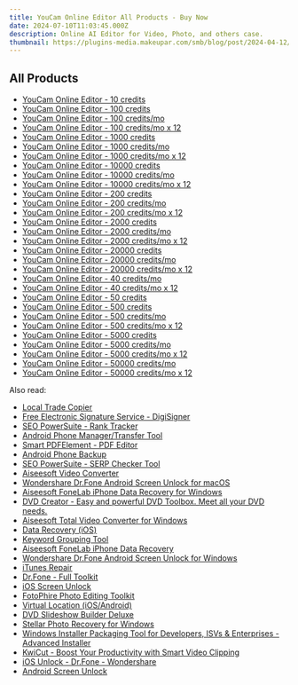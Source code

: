 ```yaml
---
title: YouCam Online Editor All Products - Buy Now
date: 2024-07-10T11:03:45.000Z
description: Online AI Editor for Video, Photo, and others case.
thumbnail: https://plugins-media.makeupar.com/smb/blog/post/2024-04-12/b9ca6f04-2fb4-4f60-add8-9c3c85cefc5e.jpg
---
```



## All Products


- [YouCam Online Editor - 10 credits](https://secure.2checkout.com/order/cart.php?PRODS=41783615&QTY=1&AFFILIATE=108875&CART=1)
- [YouCam Online Editor - 100 credits](https://secure.2checkout.com/order/cart.php?PRODS=41783770&QTY=1&AFFILIATE=108875&CART=1)
- [YouCam Online Editor - 100 credits/mo](https://secure.2checkout.com/order/cart.php?PRODS=43057640&QTY=1&AFFILIATE=108875&CART=1)
- [YouCam Online Editor - 100 credits/mo x 12](https://secure.2checkout.com/order/cart.php?PRODS=43058415&QTY=1&AFFILIATE=108875&CART=1)
- [YouCam Online Editor - 1000 credits](https://secure.2checkout.com/order/cart.php?PRODS=41783830&QTY=1&AFFILIATE=108875&CART=1)
- [YouCam Online Editor - 1000 credits/mo](https://secure.2checkout.com/order/cart.php?PRODS=43058540&QTY=1&AFFILIATE=108875&CART=1)
- [YouCam Online Editor - 1000 credits/mo x 12](https://secure.2checkout.com/order/cart.php?PRODS=43058655&QTY=1&AFFILIATE=108875&CART=1)
- [YouCam Online Editor - 10000 credits](https://secure.2checkout.com/order/cart.php?PRODS=41783870&QTY=1&AFFILIATE=108875&CART=1)
- [YouCam Online Editor - 10000 credits/mo](https://secure.2checkout.com/order/cart.php?PRODS=43059180&QTY=1&AFFILIATE=108875&CART=1)
- [YouCam Online Editor - 10000 credits/mo x 12](https://secure.2checkout.com/order/cart.php?PRODS=43059525&QTY=1&AFFILIATE=108875&CART=1)
- [YouCam Online Editor - 200 credits](https://secure.2checkout.com/order/cart.php?PRODS=44512050&QTY=1&AFFILIATE=108875&CART=1)
- [YouCam Online Editor - 200 credits/mo](https://secure.2checkout.com/order/cart.php?PRODS=43058875&QTY=1&AFFILIATE=108875&CART=1)
- [YouCam Online Editor - 200 credits/mo x 12](https://secure.2checkout.com/order/cart.php?PRODS=43059370&QTY=1&AFFILIATE=108875&CART=1)
- [YouCam Online Editor - 2000 credits](https://secure.2checkout.com/order/cart.php?PRODS=41783835&QTY=1&AFFILIATE=108875&CART=1)
- [YouCam Online Editor - 2000 credits/mo](https://secure.2checkout.com/order/cart.php?PRODS=43058970&QTY=1&AFFILIATE=108875&CART=1)
- [YouCam Online Editor - 2000 credits/mo x 12](https://secure.2checkout.com/order/cart.php?PRODS=43059490&QTY=1&AFFILIATE=108875&CART=1)
- [YouCam Online Editor - 20000 credits](https://secure.2checkout.com/order/cart.php?PRODS=41783885&QTY=1&AFFILIATE=108875&CART=1)
- [YouCam Online Editor - 20000 credits/mo](https://secure.2checkout.com/order/cart.php?PRODS=43059270&QTY=1&AFFILIATE=108875&CART=1)
- [YouCam Online Editor - 20000 credits/mo x 12](https://secure.2checkout.com/order/cart.php?PRODS=43059555&QTY=1&AFFILIATE=108875&CART=1)
- [YouCam Online Editor - 40 credits/mo](https://secure.2checkout.com/order/cart.php?PRODS=43058320&QTY=1&AFFILIATE=108875&CART=1)
- [YouCam Online Editor - 40 credits/mo x 12](https://secure.2checkout.com/order/cart.php?PRODS=43059455&QTY=1&AFFILIATE=108875&CART=1)
- [YouCam Online Editor - 50 credits](https://secure.2checkout.com/order/cart.php?PRODS=41783660&QTY=1&AFFILIATE=108875&CART=1)
- [YouCam Online Editor - 500 credits](https://secure.2checkout.com/order/cart.php?PRODS=41783815&QTY=1&AFFILIATE=108875&CART=1)
- [YouCam Online Editor - 500 credits/mo](https://secure.2checkout.com/order/cart.php?PRODS=44512020&QTY=1&AFFILIATE=108875&CART=1)
- [YouCam Online Editor - 500 credits/mo x 12](https://secure.2checkout.com/order/cart.php?PRODS=43680565&QTY=1&AFFILIATE=108875&CART=1)
- [YouCam Online Editor - 5000 credits](https://secure.2checkout.com/order/cart.php?PRODS=41783855&QTY=1&AFFILIATE=108875&CART=1)
- [YouCam Online Editor - 5000 credits/mo](https://secure.2checkout.com/order/cart.php?PRODS=43059055&QTY=1&AFFILIATE=108875&CART=1)
- [YouCam Online Editor - 5000 credits/mo x 12](https://secure.2checkout.com/order/cart.php?PRODS=43059510&QTY=1&AFFILIATE=108875&CART=1)
- [YouCam Online Editor - 50000 credits/mo](https://secure.2checkout.com/order/cart.php?PRODS=43059310&QTY=1&AFFILIATE=108875&CART=1)
- [YouCam Online Editor - 50000 credits/mo x 12](https://secure.2checkout.com/order/cart.php?PRODS=43059595&QTY=1&AFFILIATE=108875&CART=1)



<span class="atpl-alsoreadstyle">Also read:</span>
<div><ul>
<li><a href="https://tools.techidaily.com/mt4copier/"><u>Local Trade Copier</u></a></li>
<li><a href="https://tools.techidaily.com/digisigner/"><u>Free Electronic Signature Service - DigiSigner</u></a></li>
<li><a href="https://tools.techidaily.com/link-assistant-rank-tracker/"><u>SEO PowerSuite - Rank Tracker</u></a></li>
<li><a href="https://tools.techidaily.com/wondershare/drfone/android-transfer/"><u>Android Phone Manager/Transfer Tool</u></a></li>
<li><a href="https://tools.techidaily.com/wondershare/pdf/download/"><u>Smart PDFElement - PDF Editor</u></a></li>
<li><a href="https://tools.techidaily.com/wondershare/drfone/android-backup-and-restore/"><u>Android Phone Backup</u></a></li>
<li><a href="https://tools.techidaily.com/link-assistant-rank-tracker-serp-analysis/"><u>SEO PowerSuite - SERP Checker Tool</u></a></li>
<li><a href="https://tools.techidaily.com/aiseesoft-total-video-converter/"><u>Aiseesoft Video Converter</u></a></li>
<li><a href="https://tools.techidaily.com/wondershare-dr-fone-unlock-android-screen-for-mac/"><u>Wondershare Dr.Fone Android Screen Unlock for macOS</u></a></li>
<li><a href="https://tools.techidaily.com/aiseesoft-iphone-data-recovery-for-win/"><u>Aiseesoft FoneLab iPhone Data Recovery for Windows</u></a></li>
<li><a href="https://tools.techidaily.com/wondershare/dvdcreator/download/"><u>DVD Creator - Easy and powerful DVD Toolbox. Meet all your DVD needs.</u></a></li>
<li><a href="https://tools.techidaily.com/aiseesoft-total-video-converter-for-win/"><u>Aiseesoft Total Video Converter for Windows</u></a></li>
<li><a href="https://tools.techidaily.com/wondershare/drfone/data-recovery-iphone/"><u>Data Recovery (iOS)</u></a></li>
<li><a href="https://tools.techidaily.com/link-assistant/keyword-research/keyword-grouper/"><u>Keyword Grouping Tool</u></a></li>
<li><a href="https://tools.techidaily.com/aiseesoft-iphone-data-recovery/"><u>Aiseesoft FoneLab iPhone Data Recovery</u></a></li>
<li><a href="https://tools.techidaily.com/wondershare-dr-fone-unlock-android-screen-for-win/"><u>Wondershare Dr.Fone Android Screen Unlock for Windows</u></a></li>
<li><a href="https://tools.techidaily.com/wondershare/drfone/itunes-repair/"><u>iTunes Repair</u></a></li>
<li><a href="https://tools.techidaily.com/wondershare/drfone/drfone-toolkit/"><u>Dr.Fone - Full Toolkit</u></a></li>
<li><a href="https://tools.techidaily.com/wondershare/drfone/iphone-unlock/"><u>iOS Screen Unlock </u></a></li>
<li><a href="https://tools.techidaily.com/wondershare/photo/download/"><u>FotoPhire Photo Editing Toolkit</u></a></li>
<li><a href="https://tools.techidaily.com/wondershare/drfone/virtual-location-changer/"><u>Virtual Location (iOS/Android)</u></a></li>
<li><a href="https://tools.techidaily.com/wondershare/dvd-slideshow-builder-deluxe/download/"><u>DVD Slideshow Builder Deluxe</u></a></li>
<li><a href="https://tools.techidaily.com/stellar-photo-recovery-for-win/"><u>Stellar Photo Recovery for Windows</u></a></li>
<li><a href="https://tools.techidaily.com/advancedinstaller/"><u>Windows Installer Packaging Tool for Developers, ISVs & Enterprises - Advanced Installer</u></a></li>
<li><a href="https://tools.techidaily.com/wondershare/kwicut/download/"><u>KwiCut - Boost Your Productivity with Smart Video Clipping</u></a></li>
<li><a href="https://tools.techidaily.com/ios-unlock-dr-fone-wondershare/"><u>iOS Unlock - Dr.Fone - Wondershare</u></a></li>
<li><a href="https://tools.techidaily.com/wondershare/drfone/unlock-android-screen/"><u>Android Screen Unlock</u></a></li>
</ul></div>

<ins class="adsbygoogle"
      style="display:block"
      data-ad-client="ca-pub-7571918770474297"
      data-ad-slot="8358498916"
      data-ad-format="auto"
      data-full-width-responsive="true"></ins>